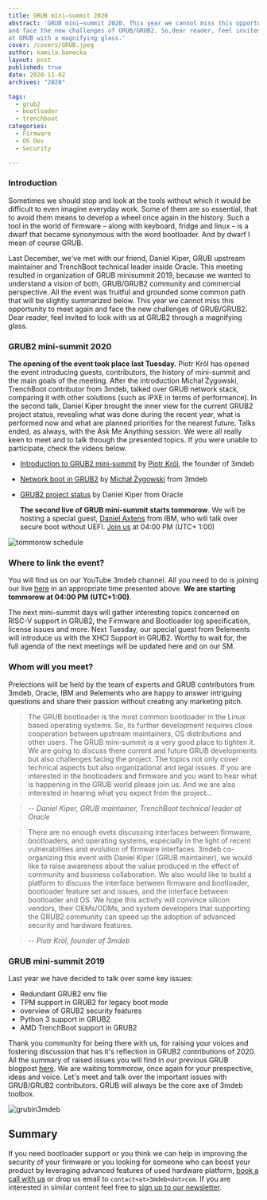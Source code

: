 ```yaml
---
title: GRUB mini–summit 2020
abstract: 'GRUB mini–summit 2020. This year we cannot miss this opportunity to meet again
and face the new challenges of GRUB/GRUB2. So,dear reader, feel invited to look
at GRUB with a magnifying glass.'
cover: /covers/GRUB.jpeg
author: kamila.banecka
layout: post
published: true
date: 2020-11-02
archives: "2020"

tags:
  - grub2
  - bootloader
  - trenchboot
categories:
  - Firmware
  - OS Dev
  - Security

---
```

### Introduction
 Sometimes we should stop and look at the tools without which it would be
 difficult to even imagine everyday work. Some of them are so essential, that to
 avoid them means to develop a wheel once again in the history. Such a tool in
 the world of firmware – along with keyboard, fridge and linux – is a dwarf that
 became synonymous with the word bootloader. And by dwarf I mean of course GRUB.

 Last December, we've met with our friend, Daniel Kiper, GRUB upstream
 maintainer and TrenchBoot technical leader inside Oracle. This meeting resulted
 in organization of GRUB minisummit 2019, because we wanted to understand a
 vision of both, GRUB/GRUB2 community and commercial perspective. All the event
 was fruitful and grounded some common path that will be slightly summarized
 below. This year we cannot miss this opportunity to meet again and face the
 new challenges of GRUB/GRUB2. Dear reader, feel invited to look with us at GRUB2
 through a magnifying glass.

### GRUB2 mini-summit 2020
**The opening of the event took place last Tuesday.** Piotr Król has opened the
event introducing guests, contributors, the history of mini-summit and the main
goals of the meeting. After the introduction Michał Żygowski, TrenchBoot
contributor from 3mdeb, talked over GRUB network stack, comparing it with other
solutions (such as iPXE in terms of performance). In the second talk, Daniel
Kiper brought the inner view for the current GRUB2 project status, revealing
what was done during the recent year, what is performed now and what are planned
priorities for the nearest future. Talks ended, as always, with the Ask Me Anything
session. We were all really keen to meet and to talk through the presented
topics. If you were unable to participate, check the videos below.

* [Introduction to GRUB2 mini-summit](https://youtu.be/LEcM5C5hdjs?t=12) by [Piotr Król](https://twitter.com/pietrushnic), the founder of 3mdeb
* [Network boot in GRUB2](https://youtu.be/LEcM5C5hdjs?t=673) by [Michał Żygowski](https://twitter.com/_miczyg_) from 3mdeb
* [GRUB2 project status](https://youtu.be/LEcM5C5hdjs?t=3098) by Daniel Kiper from Oracle

  **The second live of GRUB mini-summit starts tommorow**.
   We will be hosting a special guest, [Daniel Axtens](https://twitter.com/daxtens) from IBM, who will talk over secure boot without UEFI. [Join us](https://www.youtube.com/channel/UC_djHbyjuJvhVjfT18nyqmQ/live ) at 04:00 PM (UTC+ 1:00)

![tommorow schedule](/img/Grub10.11.jpeg)


### Where to link the event?

You will find us on our YouTube 3mdeb channel. All you need to do is joining our
live [here](https://www.youtube.com/channel/UC_djHbyjuJvhVjfT18nyqmQ/live ) in
an appropriate time presented above. **We are starting tommorow
at 04:00 PM (UTC+1:00)**.

The next mini-summit days will gather interesting topics concerned on RISC-V
support in GRUB2, the Firmware and Bootloader log specification, license issues
and more. Next Tuesday, our special guest from 9elements will introduce us with
the XHCI Support in GRUB2. Worthy to wait for, the full agenda of the next
meetings will be updated here and on our SM.

### Whom will you meet?
Prelections will be held by the team of experts and GRUB contributors from
3mdeb, Oracle, IBM and 9elements who are happy to answer intriguing questions and
share their passion without creating any marketing pitch.

> The GRUB bootloader is the most common bootloader in the Linux based operating
systems. So, its further development requires close cooperation between
upstream maintainers, OS distributions and other users. The GRUB mini-summit is
a very good place to tighten it. We are going to discuss there current and
future GRUB developments but also challenges facing the project. The topics not
only cover technical aspects but also organizational and legal issues. If you
are interested in the bootloaders and firmware and you want to hear what is
happening in the GRUB world please join us. And we are also interested in
hearing what you expect from the project...

> -- <cite>Daniel Kiper, GRUB maintainer,
TrenchBoot technical leader at Oracle</cite>

> There are no enough evets discussing interfaces between firmware, bootloaders,
and operating systems, especially in the light of recent vulnerabilities and
evolution of firmware interfaces. 3mdeb co-organizing this event with Daniel
Kiper (GRUB maintainer), we would like to raise awareness about the value
produced in the effect of community and business collaboration. We also would
like to build a platform to discuss the interface between firmware and
bootloader, bootloader feature set and issues, and the interface between
bootloader and OS. We hope this activity will convince silicon vendors, their
OEMs/ODMs, and system developers that supporting the GRUB2 community can speed
up the adoption of advanced security and hardware features.

> -- <cite>Piotr Król, founder of 3mdeb</cite>

### GRUB mini-summit 2019

Last year we have decided to talk over some key issues:

* Redundant GRUB2 env file
* TPM support in GRUB2 for legacy boot mode
* overview of GRUB2 security features
* Python 3 support in GRUB2
* AMD TrenchBoot support in GRUB2

Thank you community for being there with us, for raising your voices and
fostering discussion that has it's reflection in GRUB2 contributions of 2020.
All the summary of raised issues you will find in our previous GRUB blogpost
[here](https://blog.3mdeb.com/2020/2020-02-19-grub2_and_3mdeb_minisummit/). We
are waiting tommorow, once again for your prespective, ideas and voice. Let's
meet and talk over the important issues with GRUB/GRUB2 contributors. GRUB will
always be the core axe of 3mdeb toolbox.

![grubin3mdeb](/img/GRUBin3mdeb.png)

## Summary

If you need bootloader support or you think we can help in improving the
security of your firmware or you looking for someone who can boost your product
by leveraging advanced features of used hardware platform, [book a call with
us](https://calendly.com/3mdeb/consulting-remote-meeting) or drop us email to
`contact<at>3mdeb<dot>com`. If you are interested in similar content feel free
to [sign up to our newsletter](http://eepurl.com/doF8GX).

